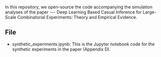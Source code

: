 In this repository, we open-source the code accompanying the simulation analyses of the paper --- Deep Learning Based Casual Inference for Large-Scale Combinatorial Experiments: Theory and Empirical Evidence. 

## File
* synthetic_experiments.ipynb: This is the Jupyter notebook code for the synthetic experiments in the paper (Appendix D).
